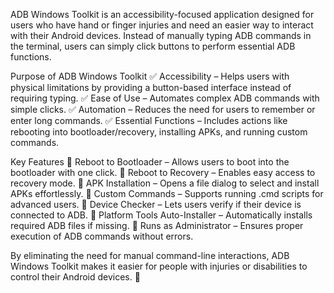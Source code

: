 ADB Windows Toolkit is an accessibility-focused application designed for users who have hand or finger injuries and need an easier way to interact with their Android devices. Instead of manually typing ADB commands in the terminal, users can simply click buttons to perform essential ADB functions.

Purpose of ADB Windows Toolkit
✅ Accessibility – Helps users with physical limitations by providing a button-based interface instead of requiring typing.
✅ Ease of Use – Automates complex ADB commands with simple clicks.
✅ Automation – Reduces the need for users to remember or enter long commands.
✅ Essential Functions – Includes actions like rebooting into bootloader/recovery, installing APKs, and running custom commands.

Key Features
🔹 Reboot to Bootloader – Allows users to boot into the bootloader with one click.
🔹 Reboot to Recovery – Enables easy access to recovery mode.
🔹 APK Installation – Opens a file dialog to select and install APKs effortlessly.
🔹 Custom Commands – Supports running .cmd scripts for advanced users.
🔹 Device Checker – Lets users verify if their device is connected to ADB.
🔹 Platform Tools Auto-Installer – Automatically installs required ADB files if missing.
🔹 Runs as Administrator – Ensures proper execution of ADB commands without errors.

By eliminating the need for manual command-line interactions, ADB Windows Toolkit makes it easier for people with injuries or disabilities to control their Android devices. 🚀
